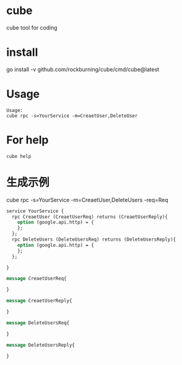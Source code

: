 # cube
cube tool for coding

# install

go install -v github.com/rockburning/cube/cmd/cube@latest

# Usage

```
Usage:
cube rpc -s=YourService -m=CreaetUser,DeleteUser
```

# For help

```
cube help
```

# 生成示例
cube rpc -s=YourService -m=CreaetUser,DeleteUsers -req=Req

```protobuf
service YourService {
  rpc CreaetUser (CreaetUserReq) returns (CreaetUserReply){
    option (google.api.http) = {
    };
  };
  rpc DeleteUsers (DeleteUsersReq) returns (DeleteUsersReply){
    option (google.api.http) = {
    };
  };

}

message CreaetUserReq{

}

message CreaetUserReply{

}

message DeleteUsersReq{

}

message DeleteUsersReply{

}

```